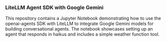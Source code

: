 ### LiteLLM Agent SDK with Google Gemini
This repository contains a Jupyter Notebook demonstrating how to use the openai-agents SDK with LiteLLM to integrate Google Gemini models for building conversational agents. The notebook showcases setting up an agent that responds in haikus and includes a simple weather function tool.


